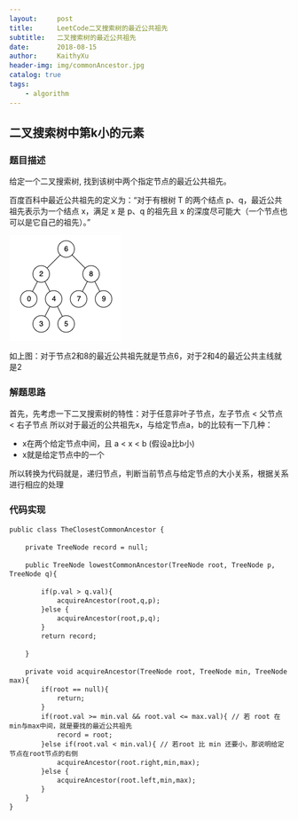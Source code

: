 ```yaml
---
layout:     post
title:      LeetCode二叉搜索树的最近公共祖先
subtitle:   二叉搜索树的最近公共祖先
date:       2018-08-15
author:     KaithyXu
header-img: img/commonAncestor.jpg
catalog: true
tags:
    - algorithm
---
```

## 二叉搜索树中第k小的元素


### 题目描述

给定一个二叉搜索树, 找到该树中两个指定节点的最近公共祖先。

百度百科中最近公共祖先的定义为：“对于有根树 T 的两个结点 p、q，最近公共祖先表示为一个结点 x，满足 x 是 p、q 的祖先且 x 的深度尽可能大（一个节点也可以是它自己的祖先）。”

![image](/img/example_tree.png)

如上图：对于节点2和8的最近公共祖先就是节点6，对于2和4的最近公共主线就是2

### 解题思路

首先，先考虑一下二叉搜索树的特性：对于任意非叶子节点，左子节点 < 父节点 < 右子节点
所以对于最近的公共祖先x，与给定节点a，b的比较有一下几种：

- x在两个给定节点中间，且 a < x < b (假设a比b小)
- x就是给定节点中的一个

所以转换为代码就是，递归节点，判断当前节点与给定节点的大小关系，根据关系进行相应的处理

### 代码实现

```
public class TheClosestCommonAncestor {

    private TreeNode record = null;

    public TreeNode lowestCommonAncestor(TreeNode root, TreeNode p, TreeNode q){

        if(p.val > q.val){ 
            acquireAncestor(root,q,p);
        }else {
            acquireAncestor(root,p,q);
        }
        return record;

    }

    private void acquireAncestor(TreeNode root, TreeNode min, TreeNode max){
        if(root == null){
            return;
        }
        if(root.val >= min.val && root.val <= max.val){ // 若 root 在 min与max中间，就是要找的最近公共祖先
            record = root;
        }else if(root.val < min.val){ // 若root 比 min 还要小，那说明给定节点在root节点的右侧
            acquireAncestor(root.right,min,max);
        }else {
            acquireAncestor(root.left,min,max);
        }
    }
}


```
